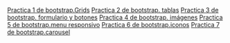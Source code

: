 <a href="https://cruzgam.github.io/gema.html">Practica 1 de bootstrap.Grids</a>
<a href="https://cruzgam.github.io/adritabla.html">Practica 2 de bootstrap. tablas</a>
<a href="https://cruzgam.github.io/formularioyboton.html">Practica 3 de bootstrap. formulario y botones</a>
<a href="https://cruzgam.github.io/adri1.html">Practica 4 de bootstrap. imágenes</a>
<a href="https://cruzgam.github.io/practica5bootstrap.html">Practica 5 de bootstrap.menu responsivo</a>
<a href="https://cruzgam.github.io/iconos.html">Practica 6 de bootstrap.iconos</a>
<a href="https://cruzgam.github.io/practica7bootstrap.html">Practica 7 de bootstrap.carousel</a>
